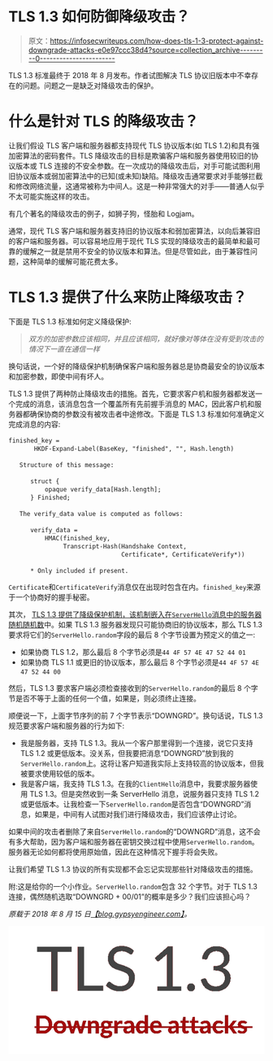 # TLS 1.3 如何防御降级攻击？

> 原文：<https://infosecwriteups.com/how-does-tls-1-3-protect-against-downgrade-attacks-e0e97ccc38d4?source=collection_archive---------0----------------------->

TLS 1.3 标准最终于 2018 年 8 月发布。作者试图解决 TLS 协议旧版本中不幸存在的问题。问题之一是缺乏对降级攻击的保护。

# 什么是针对 TLS 的降级攻击？

让我们假设 TLS 客户端和服务器都支持现代 TLS 协议版本(如 TLS 1.2)和具有强加密算法的密码套件。TLS 降级攻击的目标是欺骗客户端和服务器使用较旧的协议版本或 TLS 连接的不安全参数。在一次成功的降级攻击后，对手可能试图利用旧协议版本或弱加密算法中的已知(或未知)缺陷。降级攻击通常要求对手能够拦截和修改网络流量，这通常被称为中间人。这是一种非常强大的对手——普通人似乎不太可能实施这样的攻击。

有几个著名的降级攻击的例子，如狮子狗，怪胎和 Logjam。

通常，现代 TLS 客户端和服务器支持旧的协议版本和弱加密算法，以向后兼容旧的客户端和服务器。可以容易地应用于现代 TLS 实现的降级攻击的最简单和最可靠的缓解之一就是禁用不安全的协议版本和算法。但是尽管如此，由于兼容性问题，这种简单的缓解可能花费太多。

# TLS 1.3 提供了什么来防止降级攻击？

下面是 TLS 1.3 标准如何定义降级保护:

> *双方的加密参数应该相同，并且应该相同，就好像对等体在没有受到攻击的情况下一直在通信一样*

换句话说，一个好的降级保护机制确保客户端和服务器总是协商最安全的协议版本和加密参数，即使中间有坏人。

TLS 1.3 提供了两种防止降级攻击的措施。首先，它要求客户机和服务器都发送一个完成的消息，该消息包含一个覆盖所有先前握手消息的 MAC，因此客户机和服务器都确保协商的参数没有被攻击者中途修改。下面是 TLS 1.3 标准如何准确定义完成消息的内容:

```
finished_key =
       HKDF-Expand-Label(BaseKey, "finished", "", Hash.length)

   Structure of this message:

      struct {
          opaque verify_data[Hash.length];
      } Finished;

   The verify_data value is computed as follows:

      verify_data =
          HMAC(finished_key,
               Transcript-Hash(Handshake Context,
                               Certificate*, CertificateVerify*))

      * Only included if present.
```

`Certificate`和`CertificateVerify`消息仅在出现时包含在内。`finished_key`来源于一个协商好的握手秘密。

其次， [TLS 1.3 提供了降级保护机制，该机制嵌入在`ServerHello`消息中的服务器随机随机数](https://tools.ietf.org/html/rfc8446#section-4.1.3)中。如果 TLS 1.3 服务器发现只可能协商旧的协议版本，那么 TLS 1.3 要求将它们的`ServerHello.random`字段的最后 8 个字节设置为预定义的值之一:

*   如果协商 TLS 1.2，那么最后 8 个字节必须是`44 4F 57 4E 47 52 44 01`
*   如果协商 TLS 1.1 或更旧的协议版本，那么最后 8 个字节必须是`44 4F 57 4E 47 52 44 00`

然后，TLS 1.3 要求客户端必须检查接收到的`ServerHello.random`的最后 8 个字节是否不等于上面的任何一个值，如果是，则必须终止连接。

顺便说一下，上面字节序列的前 7 个字节表示“DOWNGRD”。换句话说，TLS 1.3 规范要求客户端和服务器的行为如下:

*   我是服务器，支持 TLS 1.3。我从一个客户那里得到一个连接，说它只支持 TLS 1.2 或更低版本。没关系，但我要把消息“DOWNGRD”放到我的`ServerHello.random`上。这将让客户知道我实际上支持较高的协议版本，但我被要求使用较低的版本。
*   我是客户端，我支持 TLS 1.3。在我的`ClientHello`消息中，我要求服务器使用 TLS 1.3。但是突然收到一条 ServerHello 消息，说服务器只支持 TLS 1.2 或更低版本。让我检查一下`ServerHello.random`是否包含“DOWNGRD”消息，如果是，中间有人试图对我们进行降级攻击，我们应该停止讨论。

如果中间的攻击者删除了来自`ServerHello.random`的“DOWNGRD”消息，这不会有多大帮助，因为客户端和服务器在密钥交换过程中使用`ServerHello.random`。服务器无论如何都将使用原始值，因此在这种情况下握手将会失败。

让我们希望 TLS 1.3 协议的所有实现都不会忘记实现那些针对降级攻击的措施。

附:这是给你的一个小作业。`ServerHello.random`包含 32 个字节。对于 TLS 1.3 连接，偶然随机选取“DOWNGRD + 00/01”的概率是多少？我们应该担心吗？

*原载于 2018 年 8 月 15 日*[*【blog.gypsyengineer.com】*](https://blog.gypsyengineer.com/en/security/how-does-tls-1-3-protect-against-downgrade-attacks.html)*。*

![](img/caa48e0fecee77811531f187da560523.png)